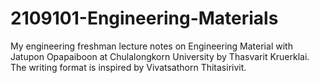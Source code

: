 # 2109101-Engineering-Materials
My engineering freshman lecture notes on Engineering Material with Jatupon Opapaiboon at Chulalongkorn University by Thasvarit Kruerklai. The writing format is inspired by Vivatsathorn Thitasirivit.
